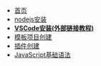 <!-- docs/_sidebar.md -->

* [首页]()
* [nodejs安装](/p1/p1.md)
* [**VSCode安装(外部链接教程)**](https://cloud.tencent.com/developer/article/2119156)
* [模板项目创建](/p1/p2.md)
* [插件创建](/p1/p4.md)
* [JavaScript基础语法](/p1/p5.md)
